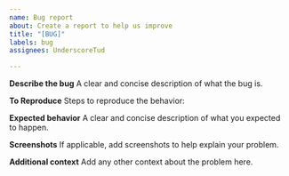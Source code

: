 ```yaml
---
name: Bug report
about: Create a report to help us improve
title: "[BUG]"
labels: bug
assignees: UnderscoreTud

---
```


**Describe the bug**
A clear and concise description of what the bug is.

**To Reproduce**
Steps to reproduce the behavior:

**Expected behavior**
A clear and concise description of what you expected to happen.

**Screenshots**
If applicable, add screenshots to help explain your problem.

**Additional context**
Add any other context about the problem here.
